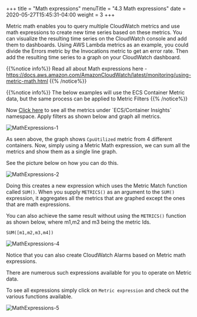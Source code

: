 +++
title = "Math expressions"
menuTitle = "4.3 Math expressions"
date = 2020-05-27T15:45:31-04:00
weight = 3
+++

Metric math enables you to query multiple CloudWatch metrics and use math expressions to create new time series based on these metrics. You can visualize the resulting time series on the CloudWatch console and add them to dashboards. Using AWS Lambda metrics as an example, you could divide the Errors metric by the Invocations metric to get an error rate. Then add the resulting time series to a graph on your CloudWatch dashboard.

{{%notice info%}}
Read all about Math expressions here - https://docs.aws.amazon.com/AmazonCloudWatch/latest/monitoring/using-metric-math.html
{{% /notice%}}


{{%notice info%}}
The below examples will use the ECS Container Metric data, but the same process can be applied to Metric Filters
{{% /notice%}}

Now [Click here](https://console.aws.amazon.com/cloudwatch/home?region=us-east-1#metricsV2:graph=~(view~'timeSeries~stacked~false~region~'us-east-1~stat~'Average~period~300);query=~'*7bECS*2fContainerInsights*2cClusterName*2cServiceName*7d) to see all the metrics under `ECS/Container Insights` namespace. Apply filters as shown below and graph all metrics.

![MathExpressions-1](/images/metrics/Math-Expressions-1.PNG?classes=shadow)

As seen above, the graph shows `CpuUtilized` metric from 4 different containers. Now, simply using a Metric Math expression, we can sum all the metrics and show them as a single line graph. 

See the picture below on how you can do this. 

![MathExpressions-2](/images/metrics/Math-Expressions-2.PNG?classes=shadow)

Doing this creates a new expression which uses the Metric Match function called `SUM()`. When you supply `METRICS()` as an argument to the `SUM()` expression, it aggregates all the metrics that are graphed except the ones that are math expressions.

You can also achieve the same result without using the `METRICS()` function as shown below, where m1,m2 and m3 being the metric Ids.

```
SUM([m1,m2,m3,m4])
```

![MathExpressions-4](/images/metrics/Math-Expressions-4.png?classes=shadow)

Notice that you can also create CloudWatch Alarms based on Metric math expressions.

There are numerous such expressions available for you to operate on Metric data. 

To see all expressions simply click on `Metric expression` and check out the various functions available.

![MathExpressions-5](/images/metrics/Math-Expressions-5.png?classes=shadow)









